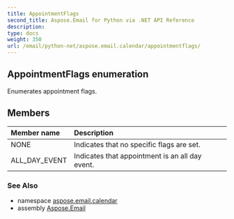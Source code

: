 ```yaml
---
title: AppointmentFlags
second_title: Aspose.Email for Python via .NET API Reference
description: 
type: docs
weight: 350
url: /email/python-net/aspose.email.calendar/appointmentflags/
---
```


## AppointmentFlags enumeration

Enumerates appointment flags.

## Members
| Member name | Description |
| :- | :- |
|NONE|Indicates that no specific flags are set.|
|ALL_DAY_EVENT|Indicates that appointment is an all day event.|

### See Also

* namespace [aspose.email.calendar](/email/python-net/aspose.email.calendar/)
* assembly [Aspose.Email](/slides/python-net/)


